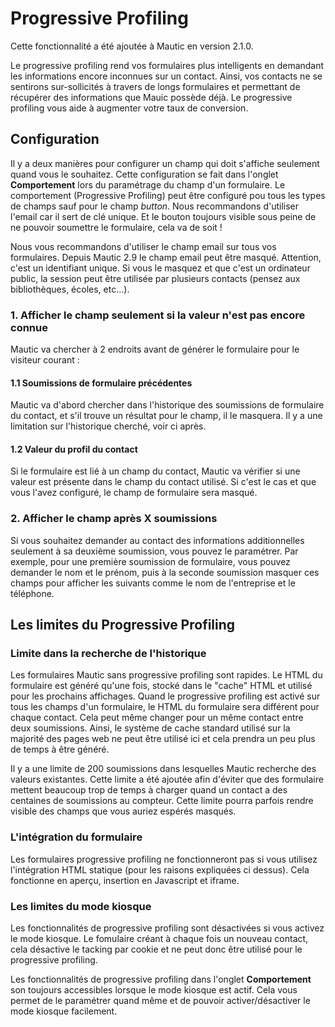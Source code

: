 # Progressive Profiling

Cette fonctionnalité a été ajoutée à Mautic en version 2.1.0.

Le progressive profiling rend vos formulaires plus intelligents en demandant les informations encore inconnues sur un contact. Ainsi, vos contacts ne se sentirons sur-sollicités à travers de longs formulaires et permettant de récupérer des informations que Mauic possède déjà. Le progressive profiling vous aide à augmenter votre taux de conversion.

## Configuration

Il y a deux manières pour configurer un champ qui doit s'affiche seulement quand vous le souhaitez. Cette configuration se fait dans l'onglet __Comportement__ lors du paramétrage du champ d'un formulaire. Le comportement (Progressive Profiling) peut être configuré pou tous les types de champs sauf pour le champ _button_. Nous recommandons d'utiliser l'email car il sert de clé unique. Et le bouton toujours visible sous peine de ne pouvoir soumettre le formulaire, cela va de soit !

Nous vous recommandons d'utiliser le champ email sur tous vos formulaires. Depuis Mautic 2.9 le champ email peut être masqué. Attention, c'est un identifiant unique. Si vous le masquez et que c'est un ordinateur public, la session peut être utilisée par plusieurs contacts (pensez aux bibliothèques, écoles, etc...).

### 1. Afficher le champ seulement si la valeur n'est pas encore connue

Mautic va chercher à 2 endroits avant de générer le formulaire pour le visiteur courant :

#### 1.1 Soumissions de formulaire précédentes

Mautic va d'abord chercher dans l'historique des soumissions de formulaire du contact, et s'il trouve un résultat pour le champ, il le masquera. Il y a une limitation sur l'historique cherché, voir ci après.

#### 1.2 Valeur du profil du contact

Si le formulaire est lié à un champ du contact, Mautic va vérifier si une valeur est présente dans le champ du contact utilisé. Si c'est le cas et que vous l'avez configuré, le champ de formulaire sera masqué.

### 2. Afficher le champ après X soumissions

Si vous souhaitez demander au contact des informations additionnelles seulement à sa deuxième soumission, vous pouvez le paramétrer. Par exemple, pour une première soumission de formulaire, vous pouvez demander le nom et le prénom, puis à la seconde soumission masquer ces champs pour afficher les suivants comme le nom de l'entreprise et le téléphone.

## Les limites du Progressive Profiling

### Limite dans la recherche de l'historique

Les formulaires Mautic sans progressive profiling sont rapides. Le HTML du formulaire est généré qu'une fois, stocké dans le "cache" HTML et utilisé pour les prochains affichages. Quand le progressive profiling est activé sur tous les champs d'un formulaire, le HTML du formulaire sera différent pour chaque contact. Cela peut même changer pour un même contact entre deux soumissions. Ainsi, le système de cache standard utilisé sur la majorité des pages web ne peut être utilisé ici et cela prendra un peu plus de temps à être généré.

Il y a une limite de 200 soumissions dans lesquelles Mautic recherche des valeurs existantes. Cette limite a été ajoutée afin d'éviter que des formulaire mettent beaucoup trop de temps à charger quand un contact a des centaines de soumissions au compteur. Cette limite pourra parfois rendre visible des champs que vous auriez espérés masqués.

### L'intégration du formulaire

Les formulaires progressive profiling ne fonctionneront pas si vous utilisez l'intégration HTML statique (pour les raisons expliquées ci dessus). Cela fonctionne en aperçu, insertion en Javascript et iframe.

### Les limites du mode kiosque

Les fonctionnalités de progressive profiling sont désactivées si vous activez le mode kiosque. Le fomulaire créant à chaque fois un nouveau contact, cela désactive le tacking par cookie et ne peut donc être utilisé pour le progressive profiling.

Les fonctionnalités de progressive profiling dans l'onglet __Comportement__ son toujours accessibles lorsque le mode kiosque est actif. Cela vous permet de le paramétrer quand même et de pouvoir activer/désactiver le mode kiosque facilement.

